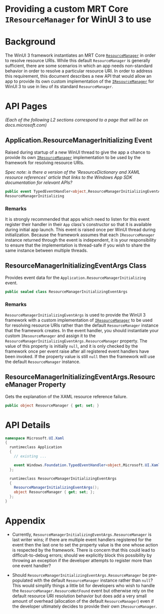 Providing a custom MRT Core `IResourceManager` for WinUI 3 to use
===

# Background

The WinUI 3 framework instantiates an MRT Core [`ResourceManager`](https://learn.microsoft.com/en-us/windows/windows-app-sdk/api/winrt/microsoft.windows.applicationmodel.resources.resourcemanager?view=windows-app-sdk-1.2)
in order to resolve resource URIs. While this default `ResourceManager` is generally sufficient, 
there are some scenarios in which an app needs non-standard behavior in order to resolve a
particular resource URI. In order to address this requirement, this document describes a new
API that would allow an app to provide its own custom implementation of the [`IResourceManager`](https://learn.microsoft.com/en-us/windows/windows-app-sdk/api/winrt/microsoft.windows.applicationmodel.resources.iresourcemanager?view=windows-app-sdk-1.2)
for WinUI 3 to use in lieu of its standard `ResourceManager`.

# API Pages

_(Each of the following L2 sections correspond to a page that will be on docs.microsoft.com)_

## Application.ResourceManagerInitializing Event

Raised during startup of a new WinUI thread to give the app a chance to provide its own [`IResourceManager`](https://learn.microsoft.com/en-us/windows/windows-app-sdk/api/winrt/microsoft.windows.applicationmodel.resources.iresourcemanager?view=windows-app-sdk-1.2)
implementation to be used by the framework for resolving resource URIs.

_Spec note: is there a version of the 'ResourceDictionary and XAML resource references' article that 
links to the Windows App SDK documentation for relevant APIs?_

```c#
public event TypedEventHandler<object,ResourceManagerInitializingEventArgs> 
ResourceManagerInitializing

```

### Remarks

It is strongly recommended that apps which need to listen for this event register their handler in their `App` 
class's constructor so that it is available during initial app launch. This event is raised once per WinUI
thread during initialization. Because the framework assumes that each `IResourceManager` instance returned
through the event is independent, it is your responsibility to ensure that the implementation is thread-safe
if you wish to share the same instance between multiple threads.



## ResourceManagerInitializingEventArgs Class

Provides event data for the `Application.ResourceManagerInitializing` event.

```c#
public sealed class ResourceManagerInitializingEventArgs
```

### Remarks

`ResourceManagerInitializingEventArgs` is used to provide the WinUI 3 framework with a custom implementation
of [`IResourceManager`](https://learn.microsoft.com/en-us/windows/windows-app-sdk/api/winrt/microsoft.windows.applicationmodel.resources.iresourcemanager?view=windows-app-sdk-1.2)
to be used for resolving resource URIs rather than the default `ResourceManager` instance that the framework
creates. In the event handler, you should instantiate your custom `IResourceManager` and assign it to the
`ResourceManagerInitializingEventArgs.ResourceManager` property. The value of this property is initially
`null`, and it is only checked by the framework once per event raise after all registered event handlers have
been invoked. If the property value is still `null` then the framework will use the default `ResourceManager`
instance.


## ResourceManagerInitializingEventArgs.ResourceManager Property

Gets the explanation of the XAML resource reference failure.

```c#
public object ResourceManager { get; set; }
```


# API Details
```c#
namespace Microsoft.UI.Xaml
{
  runtimeclass Application
  {
    // existing ...

    event Windows.Foundation.TypedEventHandler<object,Microsoft.UI.Xaml.ResourceManagerInitializingEventArgs> ResourceManagerInitializing;
  };

  runtimeclass ResourceManagerInitializingEventArgs
  {
    ResourceManagerInitializingEventArgs();
    object ResourceManager { get; set; };
  };
}

```


# Appendix

- Currently, `ResourceManagerInitializingEventArgs.ResourceManager` is last writer wins; if there are multiple event handlers
registered for the event then the last one to set the property value is the one whose action is respected by the framework.
There is concern that this could lead to difficult-to-debug errors; should we explicitly block this possibility by throwing an
exception if the developer attempts to register more than one event handler?

- Should `ResourceManagerInitializingEventArgs.ResourceManager` be pre-populated with the default `ResourceManager` instance
rather than `null`? This would simplify things a little bit for developers who wish to handle the `ResourceManager.ResourceNotFound`
event but otherwise rely on the default resource URI resolution behavior but does add a very small amount of overhead (allocation of
the default `ResourceManager`) even if the developer ultimately decides to provide their own `IResourceManager`.